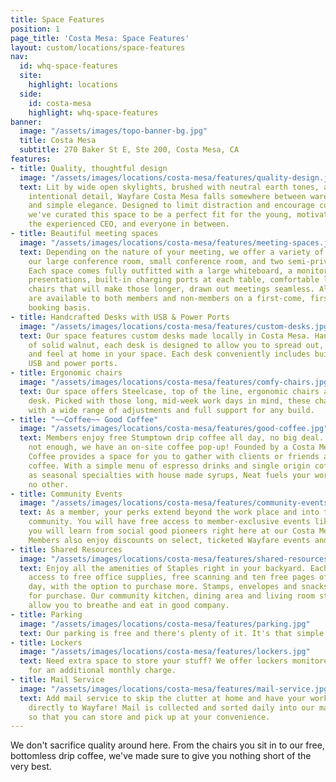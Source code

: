 ```yaml
---
title: Space Features
position: 1
page_title: 'Costa Mesa: Space Features'
layout: custom/locations/space-features
nav:
  id: whq-space-features
  site:
    highlight: locations
  side:
    id: costa-mesa
    highlight: whq-space-features
banner:
  image: "/assets/images/topo-banner-bg.jpg"
  title: Costa Mesa
  subtitle: 270 Baker St E, Ste 200, Costa Mesa, CA
features:
- title: Quality, thoughtful design
  image: "/assets/images/locations/costa-mesa/features/quality-design.jpg"
  text: Lit by wide open skylights, brushed with neutral earth tones, and decked with
    intentional detail, Wayfare Costa Mesa falls somewhere between warehouse chic
    and simple elegance. Designed to limit distraction and encourage collaboration,
    we've curated this space to be a perfect fit for the young, motivated startup,
    the experienced CEO, and everyone in between.
- title: Beautiful meeting spaces
  image: "/assets/images/locations/costa-mesa/features/meeting-spaces.jpg"
  text: Depending on the nature of your meeting, we offer a variety of options including
    our large conference room, small conference room, and two semi-private alcoves.
    Each space comes fully outfitted with a large whiteboard, a monitor for visual
    presentations, built-in charging ports at each table, comfortable lighting, and
    chairs that will make those longer, drawn out meetings seamless. All meeting rooms
    are available to both members and non-members on a first-come, first-serve online
    booking basis.
- title: Handcrafted Desks with USB & Power Ports
  image: "/assets/images/locations/costa-mesa/features/custom-desks.jpg"
  text: Our space features custom desks made locally in Costa Mesa. Hand crafted out
    of solid walnut, each desk is designed to allow you to spread out, buckle down,
    and feel at home in your space. Each desk conveniently includes built-in, high-powered
    USB and power ports.
- title: Ergonomic chairs
  image: "/assets/images/locations/costa-mesa/features/comfy-chairs.jpg"
  text: Our space offers Steelcase, top of the line, ergonomic chairs at each coworking
    desk. Picked with those long, mid-week work days in mind, these chairs are designed
    with a wide range of adjustments and full support for any build.
- title: "~~Coffee~~ Good Coffee"
  image: "/assets/images/locations/costa-mesa/features/good-coffee.jpg"
  text: Members enjoy free Stumptown drip coffee all day, no big deal. And if that's
    not enough, we have an on-site coffee pop-up! Founded by a Costa Mesa local, Neat
    Coffee provides a space for you to gather with clients or friends around top notch
    coffee. With a simple menu of espresso drinks and single origin coffees as well
    as seasonal specialties with house made syrups, Neat fuels your work day like
    no other.
- title: Community Events
  image: "/assets/images/locations/costa-mesa/features/community-events.jpg"
  text: As a member, your perks extend beyond the work place and into the Costa Mesa
    community. You will have free access to member-exclusive events like Forum where
    you will learn from social good pioneers right here at our Costa Mesa location.
    Members also enjoy discounts on select, ticketed Wayfare events and workshops.
- title: Shared Resources
  image: "/assets/images/locations/costa-mesa/features/shared-resources.jpg"
  text: Enjoy all the amenities of Staples right in your backyard. Each member has
    access to free office supplies, free scanning and ten free pages of printing per
    day, with the option to purchase more. Stamps, envelopes and snacks are also available
    for purchase. Our community kitchen, dining area and living room style lounges
    allow you to breathe and eat in good company.
- title: Parking
  image: "/assets/images/locations/costa-mesa/features/parking.jpg"
  text: Our parking is free and there's plenty of it. It's that simple.
- title: Lockers
  image: "/assets/images/locations/costa-mesa/features/lockers.jpg"
  text: Need extra space to store your stuff? We offer lockers monitored for security
    for an additional monthly charge.
- title: Mail Service
  image: "/assets/images/locations/costa-mesa/features/mail-service.jpg"
  text: Add mail service to skip the clutter at home and have your work-mail delivered
    directly to Wayfare! Mail is collected and sorted daily into our mail locker,
    so that you can store and pick up at your convenience.
---
```


We don't sacrifice quality around here. From the chairs you sit in to our free, bottomless drip coffee, we've made sure to give you nothing short of the very best.
